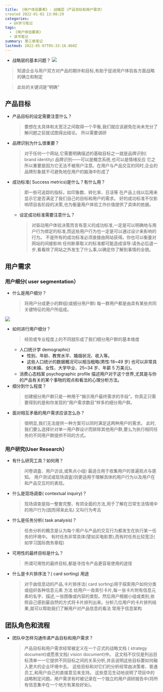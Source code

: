 ```yaml
---
title: 《用户体验要素》- 战略层（产品目标和用户需求）
created 2022-01-02 13:08:29
categories:
  - UX学习笔记
tags:
  - 《用户体验要素》
  - 读书笔记
summary: 第三章笔记
lastmod: 2022-05-07T05:33:16.860Z
---
```


- 战略层的基本问题？
  ![](https://uneorange.oss-cn-guangzhou.aliyuncs.com/202201021315650.png)

> 知道企业与用户双方对产品的期许和目标,有助于促进用户体验各方面战略的确立和制定

> 此处的关键词是“明确”

## 产品目标

- 产品目标的设定需要注意什么？
  > 要想在太具体和太宽泛之间取得一个平衡,我们就应该避免在尚未充分了解问题之前就试图得出结论。
  > 所以需要调研
- 品牌识别为什么很重要？
  > 对于任何一个网站,它需要明确描述的基础目标之一就是品牌识别( brand identity)
  > 品牌识別——可以是概念系统,也可以是情绪反应
  > 它之所以重要是因为它无法不被用户注意。在用户与产品交互的同时,企业的品牌形象就不可避免地在用户的脑海中形成了
- 成功标准( Success metrics)是什么？有什么用？
  > 即一些可追踪的指标，如印象数、转化率、日活等
  > 在产品上线以后用来显示它是否满足了我们自己的目标和用户的需求。
  > 好的成功标准不仅影响项目各阶段的决策,也为衡量用户体验工作价值提供了具体的依据。
  - 设定成功标准需要注意什么？
    > 对驱动用户体验决策而言有意义的成功标准,一定是可以明确地与用户行为绑定的标准,而这些用户行为也一定是可以通过设计来影响的行为。
    > 不是所有的成功标准必须直接由网站获得。你也可以衡量对网站的间接影响
    > 任何断章取义的标准都可能造成误导:请务必后退一步,看看除了网站之外发生了什么事,以确定你了解到事情的全貌。

## 用户需求

### 用户细分( user segmentation）

- 什么是用户细分？
  > 将用户分成更小的群组(或细分用户群)
  > 每一群用户都是由具有某些共同关键特征的用户所组成。

![](https://s2.loli.net/2022/01/02/aVewkFg5Cx1SHPq.png)

- 如何进行用户细分？
  > 经验或专业程度上的不同就形成了我们细分用户群的基本维度
  - 人口统计学 demographic)
    - 性别、年龄、教育水平、婚烟状况、收入等。
    - 这些人口统计的数据概况可以相当粗略(男性:18~49 岁) 也可以非常具体(未婚、女性、大学毕业、25~34 岁、年薪 5 万美元)。
  - 消费心态档案 psychographic profile
    描述用户对于这个世界,尤其是与你的产品有关的某个事物的观点和看法的心理分析方法。
- 细分到什么程度？
  > 创建细分用户群只是一种用于“揭示用户最终需求的手段”。你真正只需要得到的是和你发现的“用户需求数目”样多的细分用户群。
- 面对相互矛盾的用户需求应该怎么办？
  > 很明显,我们无法提供一种方案可以同时满足这两种用户的需求。
  > 此时,我们要么选择针对单一用户群设计而排除其他用户群,要么为执行相同任务的不同用户群提供不同的方式。

### 用户研究(User Research）

- 有什么研究工具？如何用？
  > 问卷调査、用户访谈,或焦点小组) 最适合用于收集用户的普遍观点与感知。
  > 用户测试或现场调査)则更适用于理解具体的用户行为以及用户在和产品交互时的表现。
- 什么是现场调查( contextual inquiry)？
  > 现场调查是指一整套完整、有郊全面的方法,用于了解在日常生活情境中的用户行为(因而得来此名)
  > 又叫行为考古
- 什么是任务分析( task analysis)？
  > 任务分析的概念是认为每个用户与产品的交互行为都发生在执行某一任务的环境中。
  > 有时任务非常具体(譬如买电影票),而有时任务比较宽泛( 如学习国际商务章程)
- 可用性的最终目标是什么？
  > 所谓可用性的最终目标,都是寻找令产品更容易使用的途径
- 什么是卡片排序法？( card sorting)
  用途
  > 对于由信息动的产品,卡片排序法( card sorting)用于探索用户如何分类或组织各种信息元素
  > 方法
  > 给用户一沓索引卡片,每一张卡片附有信息元素的名字、描述,一张图像或内容的类型。然后用户根据小组或类别,依照自己感到最自然的方式将卡片排列出来。分析几位用户的卡片排列结果,就可以帮助我们了解用户对产品信息的看法
  > 常用于信息架构

## 团队角色和流程

- 团队中怎样沟通传递产品目标和用户需求？
  > 产品目标和用户需求经常被定义在一个正式的战略文档 ( strategy document)或愿景文档( vision document)中。
  > 这文档不仅仅是列出目标清单一一它提供不同目标之间的关系分析,并且说明这些目标要如何融入更大的企业环境中去。
  > 这些目标和对它们的分析经常由决策者、普通员工,和用户自己的直接意见来支持。
  > 这些意见生动地说明了项目中的战略制定问题。用户需求有时被记录在一个独立的用户调研报告中(将所有信息集中在一个地方有某些好处)。
